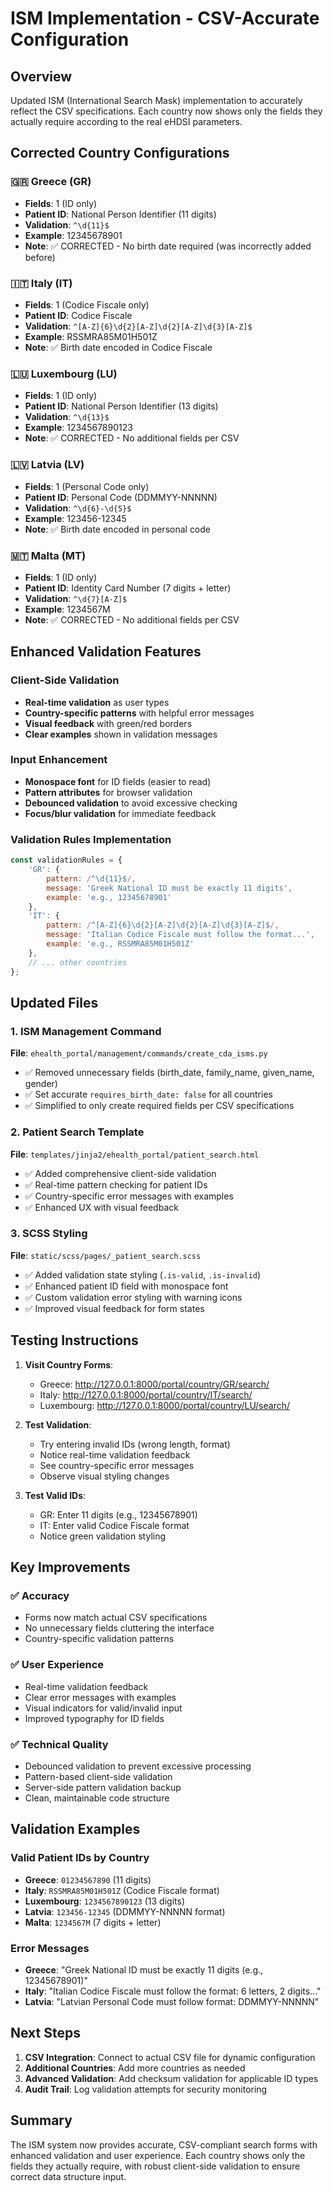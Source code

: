 # ISM Implementation - CSV-Accurate Configuration

## Overview

Updated ISM (International Search Mask) implementation to accurately reflect the CSV specifications. Each country now shows only the fields they actually require according to the real eHDSI parameters.

## Corrected Country Configurations

### 🇬🇷 Greece (GR)

- **Fields**: 1 (ID only)
- **Patient ID**: National Person Identifier (11 digits)
- **Validation**: `^\d{11}$`
- **Example**: 12345678901
- **Note**: ✅ CORRECTED - No birth date required (was incorrectly added before)

### 🇮🇹 Italy (IT)

- **Fields**: 1 (Codice Fiscale only)
- **Patient ID**: Codice Fiscale
- **Validation**: `^[A-Z]{6}\d{2}[A-Z]\d{2}[A-Z]\d{3}[A-Z]$`
- **Example**: RSSMRA85M01H501Z
- **Note**: ✅ Birth date encoded in Codice Fiscale

### 🇱🇺 Luxembourg (LU)

- **Fields**: 1 (ID only)
- **Patient ID**: National Person Identifier (13 digits)
- **Validation**: `^\d{13}$`
- **Example**: 1234567890123
- **Note**: ✅ CORRECTED - No additional fields per CSV

### 🇱🇻 Latvia (LV)

- **Fields**: 1 (Personal Code only)
- **Patient ID**: Personal Code (DDMMYY-NNNNN)
- **Validation**: `^\d{6}-\d{5}$`
- **Example**: 123456-12345
- **Note**: ✅ Birth date encoded in personal code

### 🇲🇹 Malta (MT)

- **Fields**: 1 (ID only)
- **Patient ID**: Identity Card Number (7 digits + letter)
- **Validation**: `^\d{7}[A-Z]$`
- **Example**: 1234567M
- **Note**: ✅ CORRECTED - No additional fields per CSV

## Enhanced Validation Features

### Client-Side Validation

- **Real-time validation** as user types
- **Country-specific patterns** with helpful error messages
- **Visual feedback** with green/red borders
- **Clear examples** shown in validation messages

### Input Enhancement

- **Monospace font** for ID fields (easier to read)
- **Pattern attributes** for browser validation
- **Debounced validation** to avoid excessive checking
- **Focus/blur validation** for immediate feedback

### Validation Rules Implementation

```javascript
const validationRules = {
    'GR': {
        pattern: /^\d{11}$/,
        message: 'Greek National ID must be exactly 11 digits',
        example: 'e.g., 12345678901'
    },
    'IT': {
        pattern: /^[A-Z]{6}\d{2}[A-Z]\d{2}[A-Z]\d{3}[A-Z]$/,
        message: 'Italian Codice Fiscale must follow the format...',
        example: 'e.g., RSSMRA85M01H501Z'
    },
    // ... other countries
};
```

## Updated Files

### 1. ISM Management Command

**File**: `ehealth_portal/management/commands/create_cda_isms.py`

- ✅ Removed unnecessary fields (birth_date, family_name, given_name, gender)
- ✅ Set accurate `requires_birth_date: false` for all countries
- ✅ Simplified to only create required fields per CSV specifications

### 2. Patient Search Template

**File**: `templates/jinja2/ehealth_portal/patient_search.html`

- ✅ Added comprehensive client-side validation
- ✅ Real-time pattern checking for patient IDs
- ✅ Country-specific error messages with examples
- ✅ Enhanced UX with visual feedback

### 3. SCSS Styling

**File**: `static/scss/pages/_patient_search.scss`

- ✅ Added validation state styling (`.is-valid`, `.is-invalid`)
- ✅ Enhanced patient ID field with monospace font
- ✅ Custom validation error styling with warning icons
- ✅ Improved visual feedback for form states

## Testing Instructions

1. **Visit Country Forms**:
   - Greece: <http://127.0.0.1:8000/portal/country/GR/search/>
   - Italy: <http://127.0.0.1:8000/portal/country/IT/search/>
   - Luxembourg: <http://127.0.0.1:8000/portal/country/LU/search/>

2. **Test Validation**:
   - Try entering invalid IDs (wrong length, format)
   - Notice real-time validation feedback
   - See country-specific error messages
   - Observe visual styling changes

3. **Test Valid IDs**:
   - GR: Enter 11 digits (e.g., 12345678901)
   - IT: Enter valid Codice Fiscale format
   - Notice green validation styling

## Key Improvements

### ✅ Accuracy

- Forms now match actual CSV specifications
- No unnecessary fields cluttering the interface
- Country-specific validation patterns

### ✅ User Experience

- Real-time validation feedback
- Clear error messages with examples
- Visual indicators for valid/invalid input
- Improved typography for ID fields

### ✅ Technical Quality

- Debounced validation to prevent excessive processing
- Pattern-based client-side validation
- Server-side pattern validation backup
- Clean, maintainable code structure

## Validation Examples

### Valid Patient IDs by Country

- **Greece**: `01234567890` (11 digits)
- **Italy**: `RSSMRA85M01H501Z` (Codice Fiscale format)
- **Luxembourg**: `1234567890123` (13 digits)
- **Latvia**: `123456-12345` (DDMMYY-NNNNN format)
- **Malta**: `1234567M` (7 digits + letter)

### Error Messages

- **Greece**: "Greek National ID must be exactly 11 digits (e.g., 12345678901)"
- **Italy**: "Italian Codice Fiscale must follow the format: 6 letters, 2 digits..."
- **Latvia**: "Latvian Personal Code must follow format: DDMMYY-NNNNN"

## Next Steps

1. **CSV Integration**: Connect to actual CSV file for dynamic configuration
2. **Additional Countries**: Add more countries as needed
3. **Advanced Validation**: Add checksum validation for applicable ID types
4. **Audit Trail**: Log validation attempts for security monitoring

## Summary

The ISM system now provides accurate, CSV-compliant search forms with enhanced validation and user experience. Each country shows only the fields they actually require, with robust client-side validation to ensure correct data structure input.
